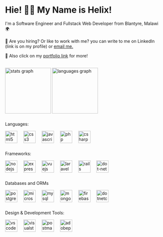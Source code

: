 # Hie! :wave::smiley: My Name is Helix!

I'm a Software Engineer and Fullstack Web Developer from Blantyre, Malawi :earth_africa: <br><br>
:mega: Are you hiring? Or like to work with me? you can write to me on LinkedIn (link is on my profile) or <a href="mailto:wonganichipofya98@gmail.com">email me.</a>

 :mega: Also click on my <a href="https://helixmw.github.io" target="blank">portfolio link</a> for more!
<br><br>


<div align="left">
  <img src="https://github-readme-stats.vercel.app/api?username=Helixmw&hide_title=false&hide_rank=false&show_icons=true&include_all_commits=true&count_private=true&disable_animations=false&theme=dracula&locale=en&hide_border=false&order=1" height="150" alt="stats graph"  />
  <img src="https://github-readme-stats.vercel.app/api/top-langs?username=Helixmw&locale=en&hide_title=false&layout=compact&card_width=320&langs_count=5&theme=dracula&hide_border=false&order=2" height="150" alt="languages graph"  />
</div>

###

Languages:
<div align="left">
  <img src="https://cdn.jsdelivr.net/gh/devicons/devicon/icons/html5/html5-original.svg" height="40" alt="html5 logo"  />
  <img width="12" />
  <img src="https://cdn.jsdelivr.net/gh/devicons/devicon/icons/css3/css3-original.svg" height="40" alt="css3 logo"  />
  <img width="12" />
  <img src="https://cdn.jsdelivr.net/gh/devicons/devicon/icons/javascript/javascript-original.svg" height="40" alt="javascript logo"  />
  <img width="12" />
  <img src="https://cdn.jsdelivr.net/gh/devicons/devicon/icons/php/php-original.svg" height="40" alt="php logo"  />
  <img width="12" />
  <img src="https://cdn.jsdelivr.net/gh/devicons/devicon/icons/csharp/csharp-original.svg" height="40" alt="csharp logo"  />
</div>

###
Frameworks:
<div align="left">
  <img src="https://cdn.jsdelivr.net/gh/devicons/devicon/icons/nodejs/nodejs-original.svg" height="40" alt="nodejs logo"  />
  <img width="12" />
  <img src="https://skillicons.dev/icons?i=express" height="40" alt="express logo"  />
  <img width="12" />
  <img src="https://cdn.jsdelivr.net/gh/devicons/devicon/icons/vuejs/vuejs-original.svg" height="40" alt="vuejs logo"  />
  <img width="12" />
  <img src="https://cdn.simpleicons.org/laravel/FF2D20" height="40" alt="laravel logo"  />
  <img width="12" />
  <img src="https://cdn.simpleicons.org/rubyonrails/CC0000" height="40" alt="rails logo"  />
  <img width="12" />
  <img src="https://skillicons.dev/icons?i=dotnet" height="40" alt="dot-net logo"  />
</div>

###

Databases and ORMs
<div align="left">
  <img src="https://cdn.jsdelivr.net/gh/devicons/devicon/icons/postgresql/postgresql-original.svg" height="40" alt="postgresql logo"  />
  <img width="12" />
  <img src="https://cdn.jsdelivr.net/gh/devicons/devicon/icons/microsoftsqlserver/microsoftsqlserver-plain.svg" height="40" alt="microsoftsqlserver logo"  />
  <img width="12" />
  <img src="https://cdn.jsdelivr.net/gh/devicons/devicon/icons/mysql/mysql-original.svg" height="40" alt="mysql logo"  />
  <img width="12" />
  <img src="https://cdn.jsdelivr.net/gh/devicons/devicon/icons/mongodb/mongodb-original.svg" height="40" alt="mongodb logo"  />
  <img width="12" />
  <img src="https://cdn.jsdelivr.net/gh/devicons/devicon/icons/firebase/firebase-plain.svg" height="40" alt="firebase logo"  /> 
  <img width="12" />
 <img src="https://cdn.jsdelivr.net/gh/devicons/devicon/icons/dotnetcore/dotnetcore-original.svg" height="40" alt="dotnetcore logo"  />
</div>

###

Design & Development Tools:
<div align="left">
  <img src="https://cdn.jsdelivr.net/gh/devicons/devicon/icons/vscode/vscode-original.svg" height="40" alt="vscode logo"  />
  <img width="12" />
  <img src="https://cdn.jsdelivr.net/gh/devicons/devicon/icons/visualstudio/visualstudio-plain.svg" height="40" alt="visualstudio logo"  />
  <img width="12" />
  <img src="https://skillicons.dev/icons?i=postman" height="40" alt="postman logo"  />
  <img width="12"/>
  <img src="https://skillicons.dev/icons?i=ps" height="40" alt="adobephotoshop logo"  />
</div>

###


 <!--Languages and Frameworks:<br><br>
 <img src="images/Bootstrap.svg" height="63">&nbsp;
  <img src="images/PHP-logo.svg" height="63">&nbsp;
 <img src="images/js.png"  height="63">&nbsp;
 <img src="images/C.png" height="66">&nbsp;
 <img src="images/nodejs.png" height="63">&nbsp;
 <img src="images/vue.png" height="63">&nbsp;
 <img src="images/Laravel.svg" height="63">&nbsp;
 <img src="images/rails.png"  height="63">&nbsp;
 <img src="images/NET.svg" height="63">&nbsp;

 Databases and Frameworks:
 <br>
 <br>
  <img src="images/postgresql.png" height="63">&nbsp;
  <img src="images/new-microsoft-sql-server-logo.png" height="63">&nbsp;
  <img src="images/MySQL.svg.png" height="63">&nbsp;
  <img src="images/MongoDB.png" height="63">&nbsp;
  <img src="images/Firebase_Logo.png" height="63">&nbsp;
  <img src="images/ef.png" height="63">&nbsp;

  Development Tools:
  <br>
  <br>
  <img src="images/vs.png" height="63">&nbsp;
  <img src="images/vsc.png" height="63">&nbsp;
  <img src="images/postman.png" height="63">&nbsp; -->
  
  
  
 
 <!-- Add-ons I have tested with Vue.js:
 <br>
 <br>
   <img src="images/Electron.svg" height="50">&nbsp;
     <img src="images/Ionic.svg" height="50">&nbsp; -->

  




  
 
 
 

